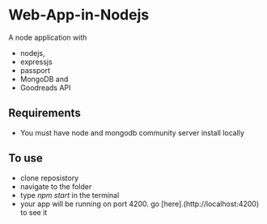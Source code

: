 # Web-App-in-Nodejs
A node application with 
- nodejs, 
- expressjs 
- passport
- MongoDB and
- Goodreads API

## Requirements
- You must have node and mongodb community server install locally

## To use 
- clone reposistory
- navigate to the folder
- type *npm start* in the terminal
- your app will be running on port 4200. go [here].(http://localhost:4200) to see it

